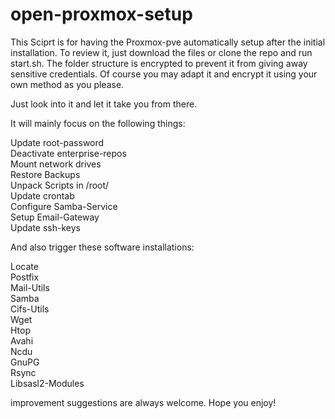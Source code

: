 # open-proxmox-setup

This Sciprt is for having the Proxmox-pve automatically setup after the initial installation.
To review it, just download the files or clone the repo and run start.sh. 
The folder structure is encrypted to prevent it from giving away sensitive credentials.
Of course you may adapt it and encrypt it using your own method as you please.

Just look into it and let it take you from there.

It will mainly focus on the following things:

Update root-password <br />
Deactivate enterprise-repos<br />
Mount network drives<br />
Restore Backups<br />
Unpack Scripts in /root/<br />
Update crontab<br />
Configure Samba-Service<br />
Setup Email-Gateway<br />
Update ssh-keys<br />

And also trigger these software installations:

Locate<br />
Postfix<br />
Mail-Utils<br />
Samba<br />
Cifs-Utils<br />
Wget<br />
Htop<br />
Avahi<br />
Ncdu<br />
GnuPG<br />
Rsync<br />
Libsasl2-Modules<br />

improvement suggestions are always welcome.
Hope you enjoy!
